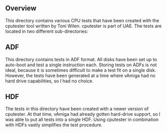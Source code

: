 ## Overview

This directory contains various CPU tests that have been created with the cputester tool written by Toni Wilen. cputester is part of UAE. The tests are located in two different sub-directories:

## ADF

This directory contains tests in ADF format. All disks have been set up to auto-boot and test a single instruction each. Storing tests on ADFs is not ideal, because it is sometimes difficult to make a test fit on a single disk. However, the tests have been generated at a time where vAmiga had no hard drive capabilities, so I had no choice. 

## HDF

The tests in this directory have been created with a newer version of cputester. At that time, vAmiga had already gotten hard-drive support, so I was able to put all tests into a single HDF. Using cputester in combination with HDFs vastly simplifies the test procedure. 
